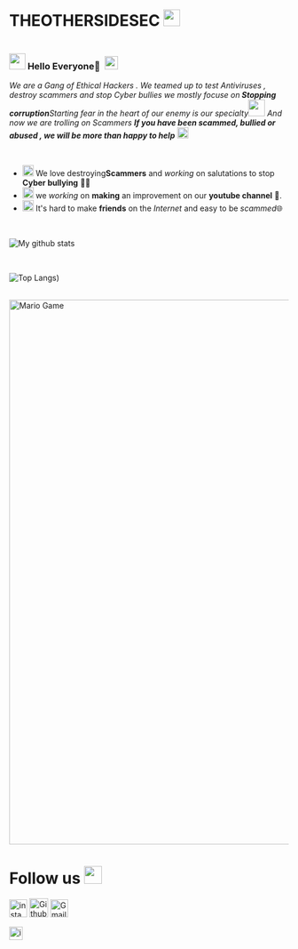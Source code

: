 # THEOTHERSIDESEC&nbsp;<img src="https://github.com/TheDudeThatCode/TheDudeThatCode/blob/master/Assets/happy.gif" width="30px">



<img logo.png>

### <img src="https://github.com/TheDudeThatCode/TheDudeThatCode/blob/master/Assets/Hi.gif" width="29px"> **Hello Everyone🧐** &nbsp;<img src="https://github.com/TheDudeThatCode/TheDudeThatCode/blob/master/Assets/Earth.gif" width="24px">

<p>
  <em>
    We are a Gang of  Ethical  Hackers .  
    We teamed up to test Antiviruses , destroy scammers and stop Cyber bullies we mostly focuse on<b> Stopping corruption</b>Starting fear in the heart of our enemy is our specialty<img src="https://github.com/TheDudeThatCode/TheDudeThatCode/blob/master/Assets/Developer.gif" width="30px"> And now we are trolling on Scammers 
    <b>If you have been scammed, bullied or abused , we will be more than happy to help</b> <img src="https://github.com/TheDudeThatCode/TheDudeThatCode/blob/master/Assets/Medal.gif" width="20px">
  </em>  
</p>

<br>

- <img alt="GIF" src="https://github.com/TheDudeThatCode/TheDudeThatCode/blob/master/Assets/happy.gif" width="20vw" /> We love destroying**Scammers** and *working* on salutations to stop **Cyber bullying** 👨‍💻
- <img alt="GIF" src="https://github.com/TheDudeThatCode/TheDudeThatCode/blob/master/Assets/headbang.gif" width="20vw" /> we *working* on **making** an improvement on our **youtube channel** 💪.
- <img alt="GIF" src="https://github.com/TheDudeThatCode/TheDudeThatCode/blob/master/Assets/powerup.gif" width="20vw" /> It's hard to make **friends** on the *Internet* and easy to be *scammed*🌐

<br>


![My github stats](https://github-readme-stats.vercel.app/api?username=THEOTHERSIDESEC&show_icons=true&hide_border=true)

<br>

![Top Langs](https://github-readme-stats.vercel.app/api/top-langs/?username=THEOTHERSIDESEC&theme=light&hide=css,html))

<br>

<img src="https://github.com/TheDudeThatCode/TheDudeThatCode/blob/master/Assets/Mario_Gameplay.gif" alt="Mario Game" width="980">

<br>

# Follow us <img src="https://github.com/TheDudeThatCode/TheDudeThatCode/blob/master/Assets/Handshake.gif" height="32px">



[<img src="https://github.com/TheDudeThatCode/TheDudeThatCode/blob/master/Assets/Instagram.svg" alt="instagram logo" width="32">](https://www.instagram.com/kriss_464/) [<img src="https://cdn.svgporn.com/logos/github-icon.svg" alt="Github logo" width="34">](https://github.com/TheSploit)  [<img src="https://github.com/TheDudeThatCode/TheDudeThatCode/blob/master/Assets/Gmail.svg" alt="Gmail logo" height="32">](mailto:indonesianweb1109@gmail.com)



  </a>
  
  
  
 [<img src="https://github.com/TheDudeThatCode/TheDudeThatCode/blob/master/Assets/Instagram.svg" alt="instagram logo" width="24">](https://www.instagram.com/kriss_464/) 

